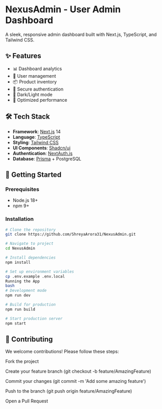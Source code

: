 # NexusAdmin - User Admin Dashboard

A sleek, responsive admin dashboard built with Next.js, TypeScript, and Tailwind CSS.

## ✨ Features

- 📊 Dashboard analytics
- 👥 User management
- 📦 Product inventory
- 🔐 Secure authentication
- 🌙 Dark/Light mode
- 🚀 Optimized performance

## 🛠 Tech Stack

- **Framework**: [Next.js](https://nextjs.org/) 14
- **Language**: [TypeScript](https://www.typescriptlang.org/)
- **Styling**: [Tailwind CSS](https://tailwindcss.com/)
- **UI Components**: [Shadcn/ui](https://ui.shadcn.com/)
- **Authentication**: [NextAuth.js](https://next-auth.js.org/)
- **Database**: [Prisma](https://www.prisma.io/) + PostgreSQL

## 🚀 Getting Started

### Prerequisites
- Node.js 18+
- npm 9+

### Installation
```bash
# Clone the repository
git clone https://github.com/ShreyaArora31/NexusAdmin.git

# Navigate to project
cd NexusAdmin

# Install dependencies
npm install

# Set up environment variables
cp .env.example .env.local
Running the App
bash
# Development mode
npm run dev

# Build for production
npm run build

# Start production server
npm start


```
## 🤝 Contributing
We welcome contributions! Please follow these steps:

Fork the project

Create your feature branch (git checkout -b feature/AmazingFeature)

Commit your changes (git commit -m 'Add some amazing feature')

Push to the branch (git push origin feature/AmazingFeature)

Open a Pull Request